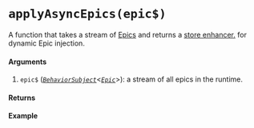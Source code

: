 # `applyAsyncEpics(epic$)`

A function that takes a stream of [Epics](https://redux-observable.js.org/docs/basics/Epics.html) and returns a [store enhancer.](https://redux.js.org/glossary#store-enhancer) for dynamic Epic injection.

#### Arguments

1. `epic$` ([*`BehaviorSubject`*](http://reactivex.io/rxjs/manual/overview.html#behaviorsubject)<[*`Epic`*](https://redux-observable.js.org/docs/basics/Epics.html)>): a stream of all epics in the runtime.

#### Returns

#### Example
